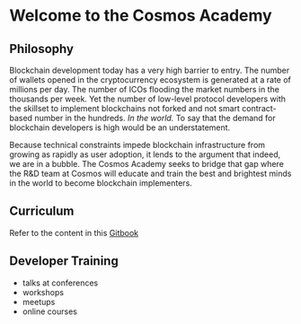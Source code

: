 # Welcome to the Cosmos Academy

## Philosophy

Blockchain development today has a very high barrier to entry. The number of wallets opened in the cryptocurrency ecosystem is generated at a rate of millions per day. The number of ICOs flooding the market numbers in the thousands per week. Yet the number of low-level protocol developers with the skillset to implement blockchains not forked and not smart contract-based number in the hundreds. *In the world.* To say that the demand for blockchain developers is high would be an understatement.

Because technical constraints impede blockchain infrastructure from growing as rapidly as user adoption, it lends to the argument that indeed, we are in a bubble. The Cosmos Academy seeks to bridge that gap where the R&D team at Cosmos will educate and train the best and brightest minds in the world to become blockchain implementers.

## Curriculum

Refer to the content in this [Gitbook](https://cosmos-network.gitbooks.io/cosmos-academy/content/)

## Developer Training
- talks at conferences
- workshops
- meetups
- online courses
